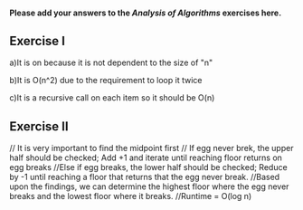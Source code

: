 #### Please add your answers to the ***Analysis of  Algorithms*** exercises here.

## Exercise I

a)It is on because it is not dependent to the size of "n"


b)It is  O(n^2) due to the requirement to loop it twice


c)It is a recursive call on each item so it should be O(n)

## Exercise II
// It is very important to find the midpoint first
// If egg never brek, the upper half should be checked; Add +1 and iterate until reaching floor returns on egg breaks
//Else if egg breaks, the lower half should be checked; Reduce by -1 until reaching a floor that returns that the egg never break.
//Based upon the findings, we can determine the highest floor where the egg never breaks and the lowest floor where it breaks.
//Runtime = O(log n)